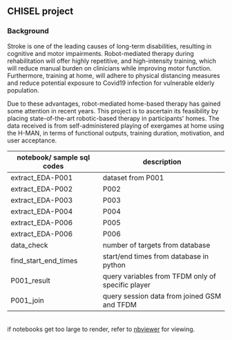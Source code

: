 ## CHISEL project

### Background
Stroke is one of the leading causes of long-term disabilities, resulting in cognitive and motor impairments. Robot-mediated therapy during rehabilitation will offer highly repetitive, and high-intensity training, which will reduce manual burden on clinicians while improving motor function. Furthermore, training at home, will adhere to physical distancing measures and reduce potential exposure to Covid19 infection for vulnerable elderly population.

Due to these advantages, robot-mediated home-based therapy has gained some attention in recent years. This project is to ascertain its feasibility by placing state-of-the-art robotic-based therapy in participants' homes. The data received is from self-administered playing of exergames at home using the H-MAN, in terms of functional outputs, training duration, motivation, and user acceptance.


| notebook/ sample sql codes             | description |
|-------------------------|--------------|
| extract_EDA-P001        | dataset from P001   |
| extract_EDA-P002        | P002   |
| extract_EDA-P003        | P003   |
| extract_EDA-P004        | P004   |
| extract_EDA-P006        | P005   |
| extract_EDA-P006        | P006   |
| data_check              | number of targets from database |
| find_start_end_times    | start/end times from database in python  |
| P001_result             | query variables from TFDM only of specific player |
| P001_join               | query session data from joined GSM and TFDM |


<br> if notebooks get too large to render, refer to [nbviewer](https://nbviewer.org/)  for viewing.


